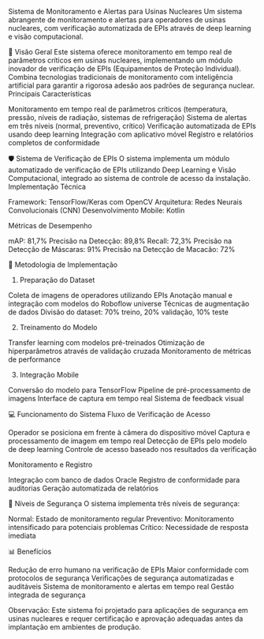 Sistema de Monitoramento e Alertas para Usinas Nucleares
Um sistema abrangente de monitoramento e alertas para operadores de usinas nucleares, com verificação automatizada de EPIs através de deep learning e visão computacional.

🌟 Visão Geral
Este sistema oferece monitoramento em tempo real de parâmetros críticos em usinas nucleares, implementando um módulo inovador de verificação de EPIs (Equipamentos de Proteção Individual). Combina tecnologias tradicionais de monitoramento com inteligência artificial para garantir a rigorosa adesão aos padrões de segurança nuclear.
Principais Características

Monitoramento em tempo real de parâmetros críticos (temperatura, pressão, níveis de radiação, sistemas de refrigeração)
Sistema de alertas em três níveis (normal, preventivo, crítico)
Verificação automatizada de EPIs usando deep learning
Integração com aplicativo móvel
Registro e relatórios completos de conformidade

🛡️ Sistema de Verificação de EPIs
O sistema implementa um módulo automatizado de verificação de EPIs utilizando Deep Learning e Visão Computacional, integrado ao sistema de controle de acesso da instalação.
Implementação Técnica

Framework: TensorFlow/Keras com OpenCV
Arquitetura: Redes Neurais Convolucionais (CNN)
Desenvolvimento Mobile: Kotlin

Métricas de Desempenho

mAP: 81,7%
Precisão na Detecção: 89,8%
Recall: 72,3%
Precisão na Detecção de Máscaras: 91%
Precisão na Detecção de Macacão: 72%

🔧 Metodologia de Implementação
1. Preparação do Dataset

Coleta de imagens de operadores utilizando EPIs
Anotação manual e integração com modelos do Roboflow universe
Técnicas de augmentação de dados
Divisão do dataset: 70% treino, 20% validação, 10% teste

2. Treinamento do Modelo

Transfer learning com modelos pré-treinados
Otimização de hiperparâmetros através de validação cruzada
Monitoramento de métricas de performance

3. Integração Mobile

Conversão do modelo para TensorFlow
Pipeline de pré-processamento de imagens
Interface de captura em tempo real
Sistema de feedback visual

💻 Funcionamento do Sistema
Fluxo de Verificação de Acesso

Operador se posiciona em frente à câmera do dispositivo móvel
Captura e processamento de imagem em tempo real
Detecção de EPIs pelo modelo de deep learning
Controle de acesso baseado nos resultados da verificação

Monitoramento e Registro

Integração com banco de dados Oracle
Registro de conformidade para auditorias
Geração automatizada de relatórios

🔐 Níveis de Segurança
O sistema implementa três níveis de segurança:

Normal: Estado de monitoramento regular
Preventivo: Monitoramento intensificado para potenciais problemas
Crítico: Necessidade de resposta imediata

📊 Benefícios

Redução de erro humano na verificação de EPIs
Maior conformidade com protocolos de segurança
Verificações de segurança automatizadas e auditáveis
Sistema de monitoramento e alertas em tempo real
Gestão integrada de segurança

Observação: Este sistema foi projetado para aplicações de segurança em usinas nucleares e requer certificação e aprovação adequadas antes da implantação em ambientes de produção.
